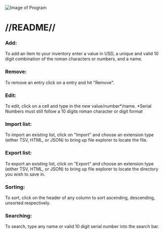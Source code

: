 ![Image of Program](https://i.imgur.com/LLxHVap.png)


# //README//
### Add:
  To add an item to your inventory enter a value in USD, a unique and valid 10 digit combination of the roman characters or numbers, and a name.
### Remove:
  To remove an entry click on a entry and hit "Remove".
### Edit:
  To edit, click on a cell and type in the new value/number*/name. 
  *Serial Numbers must still follow a 10 digits roman character or digit format
### Import list:
  To import an existing list, click on "Import" and choose an extension type (either TSV, HTML, or JSON) to bring up file explorer to locate the file.
### Export list:
  To export an existing list, click on "Export" and choose an extension type (either TSV, HTML, or JSON) to bring up file explorer to locate the directory you wish to save in.
### Sorting:
  To sort, click on the header of any column to sort ascending, descending, unsorted respectively.
### Searching:
  To search, type any name or valid 10 digit serial number into the search bar.
